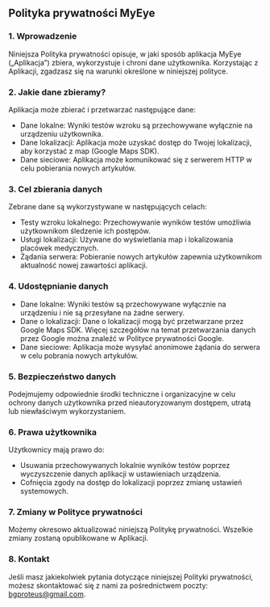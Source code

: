 ## Polityka prywatności MyEye

### 1. Wprowadzenie

Niniejsza Polityka prywatności opisuje, w jaki sposób aplikacja MyEye („Aplikacja”) zbiera, wykorzystuje i chroni dane użytkownika. Korzystając z Aplikacji, zgadzasz się na warunki określone w niniejszej polityce.

### 2. Jakie dane zbieramy?

Aplikacja może zbierać i przetwarzać następujące dane:

- Dane lokalne: Wyniki testów wzroku są przechowywane wyłącznie na urządzeniu użytkownika.
- Dane lokalizacji: Aplikacja może uzyskać dostęp do Twojej lokalizacji, aby korzystać z map (Google Maps SDK).
- Dane sieciowe: Aplikacja może komunikować się z serwerem HTTP w celu pobierania nowych artykułów.

### 3. Cel zbierania danych

Zebrane dane są wykorzystywane w następujących celach:

- Testy wzroku lokalnego: Przechowywanie wyników testów umożliwia użytkownikom śledzenie ich postępów.
- Usługi lokalizacji: Używane do wyświetlania map i lokalizowania placówek medycznych.
- Żądania serwera: Pobieranie nowych artykułów zapewnia użytkownikom aktualność nowej zawartości aplikacji.

### 4. Udostępnianie danych

- Dane lokalne: Wyniki testów są przechowywane wyłącznie na urządzeniu i nie są przesyłane na żadne serwery.
- Dane o lokalizacji: Dane o lokalizacji mogą być przetwarzane przez Google Maps SDK. Więcej szczegółów na temat przetwarzania danych przez Google można znaleźć w Polityce prywatności Google.
- Dane sieciowe: Aplikacja może wysyłać anonimowe żądania do serwera w celu pobrania nowych artykułów.

### 5. Bezpieczeństwo danych

Podejmujemy odpowiednie środki techniczne i organizacyjne w celu ochrony danych użytkownika przed nieautoryzowanym dostępem, utratą lub niewłaściwym wykorzystaniem.

### 6. Prawa użytkownika

Użytkownicy mają prawo do:
- Usuwania przechowywanych lokalnie wyników testów poprzez wyczyszczenie danych aplikacji w ustawieniach urządzenia.
- Cofnięcia zgody na dostęp do lokalizacji poprzez zmianę ustawień systemowych.

### 7. Zmiany w Polityce prywatności

Możemy okresowo aktualizować niniejszą Politykę prywatności. Wszelkie zmiany zostaną opublikowane w Aplikacji.

### 8. Kontakt

Jeśli masz jakiekolwiek pytania dotyczące niniejszej Polityki prywatności, możesz skontaktować się z nami za pośrednictwem poczty: [bgproteus@gmail.com](mailto:bgproteus@gmail.com).
